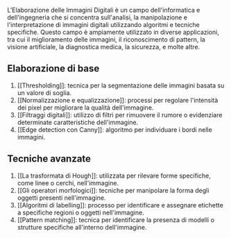 L'Elaborazione delle Immagini Digitali è un campo dell'informatica e dell'ingegneria che si concentra sull'analisi, la manipolazione e l'interpretazione di immagini digitali utilizzando algoritmi e tecniche specifiche.
Questo campo è ampiamente utilizzato in diverse applicazioni, tra cui il miglioramento delle immagini, il riconoscimento di pattern, la visione artificiale, la diagnostica medica, la sicurezza, e molte altre.

## Elaborazione di base
1. [[Thresholding]]: tecnica per la segmentazione delle immagini basata su un valore di soglia.
2. [[Normalizzazione e equalizzazione]]: processi per regolare l'intensità dei pixel per migliorare la qualità dell'immagine.
3. [[Filtraggi digitali]]: utilizzo di filtri per rimuovere il rumore o evidenziare determinate caratteristiche dell'immagine.
4. [[Edge detection con Canny]]: algoritmo per individuare i bordi nelle immagini.

## Tecniche avanzate
1. [[La trasformata di Hough]]: utilizzata per rilevare forme specifiche, come linee o cerchi, nell'immagine.
2. [[Gli operatori morfologici]]: tecniche per manipolare la forma degli oggetti presenti nell'immagine.
3. [[Algoritmi di labelling]]: processo per identificare e assegnare etichette a specifiche regioni o oggetti nell'immagine.
4. [[Pattern matching]]: tecnica per identificare la presenza di modelli o strutture specifiche all'interno dell'immagine.
